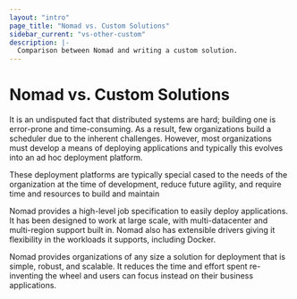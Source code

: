 ```yaml
---
layout: "intro"
page_title: "Nomad vs. Custom Solutions"
sidebar_current: "vs-other-custom"
description: |-
  Comparison between Nomad and writing a custom solution.
---
```


# Nomad vs. Custom Solutions

It is an undisputed fact that distributed systems are hard; building
one is error-prone and time-consuming. As a result, few organizations
build a scheduler due to the inherent challenges. However,
most organizations must develop a means of deploying applications
and typically this evolves into an ad hoc deployment platform.

These deployment platforms are typically special cased to the needs
of the organization at the time of development, reduce future agility,
and require time and resources to build and maintain

Nomad provides a high-level job specification to easily deploy applications.
It has been designed to work at large scale, with multi-datacenter and
multi-region support built in. Nomad also has extensible drivers giving it
flexibility in the workloads it supports, including Docker.

Nomad provides organizations of any size a solution for deployment
that is simple, robust, and scalable. It reduces the time and effort spent
re-inventing the wheel and users can focus instead on their business applications.

